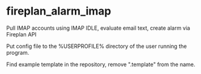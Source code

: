 # fireplan_alarm_imap
Pull IMAP accounts using IMAP IDLE, evaluate email text, create alarm via Fireplan API

Put config file to the %USERPROFILE% directory of the user running the program.

Find example template in the repository, remove ".template" from the name.
